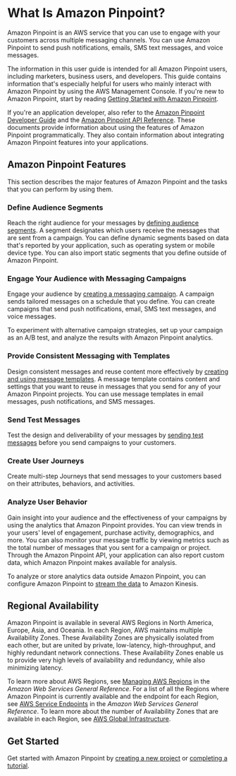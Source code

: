 # What Is Amazon Pinpoint?<a name="welcome"></a>

Amazon Pinpoint is an AWS service that you can use to engage with your customers across multiple messaging channels\. You can use Amazon Pinpoint to send push notifications, emails, SMS text messages, and voice messages\.

The information in this user guide is intended for all Amazon Pinpoint users, including marketers, business users, and developers\. This guide contains information that's especially helpful for users who mainly interact with Amazon Pinpoint by using the AWS Management Console\. If you're new to Amazon Pinpoint, start by reading [Getting Started with Amazon Pinpoint](gettingstarted.md)\.

If you're an application developer, also refer to the [Amazon Pinpoint Developer Guide](https://docs.aws.amazon.com/pinpoint/latest/developerguide/) and the [Amazon Pinpoint API Reference](https://docs.aws.amazon.com/pinpoint/latest/apireference/)\. These documents provide information about using the features of Amazon Pinpoint programmatically\. They also contain information about integrating Amazon Pinpoint features into your applications\.

## Amazon Pinpoint Features<a name="welcome-features"></a>

This section describes the major features of Amazon Pinpoint and the tasks that you can perform by using them\.

### Define Audience Segments<a name="welcome-segments"></a>

Reach the right audience for your messages by [defining audience segments](segments.md)\. A segment designates which users receive the messages that are sent from a campaign\. You can define dynamic segments based on data that's reported by your application, such as operating system or mobile device type\. You can also import static segments that you define outside of Amazon Pinpoint\.

### Engage Your Audience with Messaging Campaigns<a name="welcome-campaigns"></a>

Engage your audience by [creating a messaging campaign](campaigns.md)\. A campaign sends tailored messages on a schedule that you define\. You can create campaigns that send push notifications, email, SMS text messages, and voice messages\.

To experiment with alternative campaign strategies, set up your campaign as an A/B test, and analyze the results with Amazon Pinpoint analytics\.

### Provide Consistent Messaging with Templates<a name="welcome-templates"></a>

Design consistent messages and reuse content more effectively by [creating and using message templates](messages-templates.md)\. A message template contains content and settings that you want to reuse in messages that you send for any of your Amazon Pinpoint projects\. You can use message templates in email messages, push notifications, and SMS messages\.

### Send Test Messages<a name="welcome-transactional"></a>

Test the design and deliverability of your messages by [sending test messages](messages.md) before you send campaigns to your customers\.

### Create User Journeys<a name="welcome-journeys"></a>

Create multi\-step Journeys that send messages to your customers based on their attributes, behaviors, and activities\.

### Analyze User Behavior<a name="welcome-analyze"></a>

Gain insight into your audience and the effectiveness of your campaigns by using the analytics that Amazon Pinpoint provides\. You can view trends in your users' level of engagement, purchase activity, demographics, and more\. You can also monitor your message traffic by viewing metrics such as the total number of messages that you sent for a campaign or project\. Through the Amazon Pinpoint API, your application can also report custom data, which Amazon Pinpoint makes available for analysis\.

To analyze or store analytics data outside Amazon Pinpoint, you can configure Amazon Pinpoint to [stream the data](analytics-streaming.md) to Amazon Kinesis\.

## Regional Availability<a name="welcome-regions"></a>

Amazon Pinpoint is available in several AWS Regions in North America, Europe, Asia, and Oceania\. In each Region, AWS maintains multiple Availability Zones\. These Availability Zones are physically isolated from each other, but are united by private, low\-latency, high\-throughput, and highly redundant network connections\. These Availability Zones enable us to provide very high levels of availability and redundancy, while also minimizing latency\.

To learn more about AWS Regions, see [Managing AWS Regions](https://docs.aws.amazon.com/general/latest/gr/rande-manage.html) in the *Amazon Web Services General Reference*\. For a list of all the Regions where Amazon Pinpoint is currently available and the endpoint for each Region, see [AWS Service Endpoints](https://docs.aws.amazon.com/general/latest/gr/rande.html#pinpoint_region) in the *Amazon Web Services General Reference*\. To learn more about the number of Availability Zones that are available in each Region, see [AWS Global Infrastructure](https://aws.amazon.com/about-aws/global-infrastructure/)\.

## Get Started<a name="welcome-getstarted"></a>

Get started with Amazon Pinpoint by [creating a new project](gettingstarted.md) or [completing a tutorial](tutorials.md)\. 